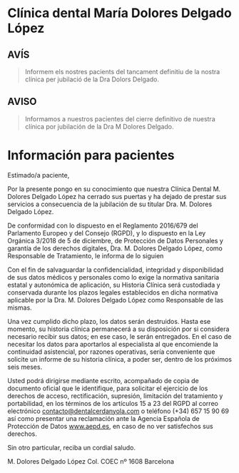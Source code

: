 # Clínica dental María Dolores Delgado López

## AVÍS
> Informem els nostres pacients del tancament definitiu de la nostra clínica per jubilació de la Dra Dolors Delgado.

## AVISO
> Informamos a nuestros pacientes del cierre definitivo de nuestra clínica por jubilación de la Dra M Dolores Delgado.


# Información para pacientes

Estimado/a paciente,

Por la presente pongo en su conocimiento que nuestra Clínica Dental M. Dolores Delgado López ha cerrado sus puertas y ha dejado de prestar sus servicios a consecuencia de la jubilación de su titular Dra. M. Dolores Delgado López.

De conformidad con lo dispuesto en el Reglamento 2016/679 del Parlamento Europeo y del Consejo (RGPD), y lo dispuesto en la Ley Orgánica 3/2018 de 5 de diciembre, de Protección de Datos Personales y garantía de los derechos digitales, Dra. M. Dolores Delgado López, como Responsable de Tratamiento, le informa de lo siguien

Con el fin de salvaguardar la confidencialidad, integridad y disponibilidad de sus datos médicos y personales como lo exige la normativa sanitaria estatal y autonómica de aplicación, su Historia Clínica será custodiada y conservada durante los plazos legales establecidos en dicha normativa aplicable por la Dra. M. Dolores Delgado López como Responsable de las mismas.

Una vez cumplido dicho plazo, los datos serán destruidos. Hasta ese momento, su historia clínica permanecerá a su disposición por si considera necesario recibir sus datos; en ese caso, le serán entregados. En el caso de necesitar los datos para aportarlos al especialista al que encomiende la continuidad asistencial, por razones operativas, sería conveniente que solicite un informe de su historia clínica, a poder ser, dentro de los próximos seis meses. 

Usted podrá dirigirse mediante escrito, acompañado de copia de documento oficial que le identifique, para solicitar el ejercicio de los derechos de acceso, rectificación, supresión, limitación del tratamiento y portabilidad, en los términos de los artículos 15 a 23 del RGPD al correo electrónico contacto@dentalcerdanyola.com o teléfono (+34) 657 15 90 69 así como presentar una reclamación ante la Agencia Española de Protección de Datos www.aepd.es, en caso de no ver satisfechos sus derechos.

Sin otro particular, reciba un cordial saludo.

M. Dolores Delgado López
Col. COEC nº 1608 Barcelona
